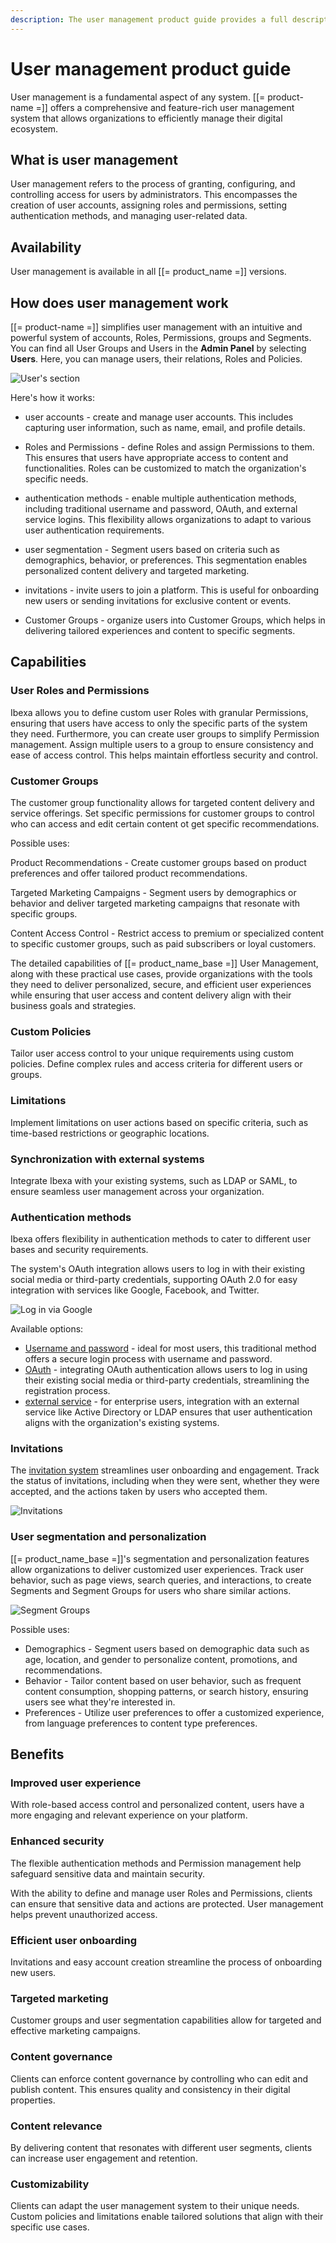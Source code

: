 ```yaml
---
description: The user management product guide provides a full description of its features as well as the benefits it brings to the client.
---
```


# User management product guide

User management is a fundamental aspect of any system. 
[[= product-name =]] offers a comprehensive and feature-rich user management system that allows organizations to efficiently manage their digital ecosystem.

## What is user management

User management refers to the process of granting, configuring, and controlling access for users by administrators. 
This encompasses the creation of user accounts, assigning roles and permissions, setting authentication methods, and managing user-related data.

## Availability

User management is available in all [[= product_name =]] versions.

## How does user management work

[[= product-name =]] simplifies user management with an intuitive and powerful system of accounts, Roles, Permissions, groups and Segments.
You can find all User Groups and Users in the **Admin Panel** by selecting **Users**. 
Here, you can manage users, their relations, Roles and Policies.

![User's section](img/users_section.png)

Here's how it works:

- user accounts - create and manage user accounts. This includes capturing user information, such as name, email, and profile details.

- Roles and Permissions - define Roles and assign Permissions to them. This ensures that users have appropriate access to content and functionalities. Roles can be customized to match the organization's specific needs.

- authentication methods - enable multiple authentication methods, including traditional username and password, OAuth, and external service logins. This flexibility allows organizations to adapt to various user authentication requirements.

- user segmentation - Segment users based on criteria such as demographics, behavior, or preferences. This segmentation enables personalized content delivery and targeted marketing.

- invitations - invite users to join a platform. This is useful for onboarding new users or sending invitations for exclusive content or events.

- Customer Groups - organize users into Customer Groups, which helps in delivering tailored experiences and content to specific segments.

## Capabilities

### User Roles and Permissions

Ibexa allows you to define custom user Roles with granular Permissions, ensuring that users have access to only the specific parts of the system they need. 
Furthermore, you can create user groups to simplify Permission management.
Assign multiple users to a group to ensure consistency and ease of access control.
This helps maintain effortless security and control.

### Customer Groups

The customer group functionality allows for targeted content delivery and service offerings.
Set specific permissions for customer groups to control who can access and edit certain content ot get specific recommendations.

Possible uses:

Product Recommendations - Create customer groups based on product preferences and offer tailored product recommendations.

Targeted Marketing Campaigns - Segment users by demographics or behavior and deliver targeted marketing campaigns that resonate with specific groups.

Content Access Control - Restrict access to premium or specialized content to specific customer groups, such as paid subscribers or loyal customers.

The detailed capabilities of [[= product_name_base =]] User Management, along with these practical use cases, provide organizations with the tools they need to deliver personalized, secure, and efficient user experiences while ensuring that user access and content delivery align with their business goals and strategies.

### Custom Policies

Tailor user access control to your unique requirements using custom policies. Define complex rules and access criteria for different users or groups.

### Limitations

Implement limitations on user actions based on specific criteria, such as time-based restrictions or geographic locations.

### Synchronization with external systems

Integrate Ibexa with your existing systems, such as LDAP or SAML, to ensure seamless user management across your organization.

### Authentication methods

Ibexa offers flexibility in authentication methods to cater to different user bases and security requirements.

The system's OAuth integration allows users to log in with their existing social media or third-party credentials, supporting OAuth 2.0 for easy integration with services like Google, Facebook, and Twitter.

![Log in via Google](img/log_in_via_google.png)

Available options:

- [Username and password](user_management.md) - ideal for most users, this traditional method offers a secure login process with username and password.
- [OAuth](oauth_authentication.md) - integrating OAuth authentication allows users to log in using their existing social media or third-party credentials, streamlining the registration process.
- [external service](add_login_through_external_service.md) - for enterprise users, integration with an external service like Active Directory or LDAP ensures that user authentication aligns with the organization's existing systems.

### Invitations

The [invitation system](invitations.md) streamlines user onboarding and engagement.
Track the status of invitations, including when they were sent, whether they were accepted, and the actions taken by users who accepted them.

![Invitations](img/users_invitation.png)

### User segmentation and personalization

[[= product_name_base =]]'s segmentation and personalization features allow organizations to deliver customized user experiences.
Track user behavior, such as page views, search queries, and interactions, to create Segments and Segment Groups for users who share similar actions.

![Segment Groups](../administration/img/admin_panel_segment_groups.png)

Possible uses:

- Demographics - Segment users based on demographic data such as age, location, and gender to personalize content, promotions, and recommendations.
- Behavior - Tailor content based on user behavior, such as frequent content consumption, shopping patterns, or search history, ensuring users see what they're interested in.
- Preferences - Utilize user preferences to offer a customized experience, from language preferences to content type preferences.

## Benefits

### Improved user experience

With role-based access control and personalized content, users have a more engaging and relevant experience on your platform.

### Enhanced security

The flexible authentication methods and Permission management help safeguard sensitive data and maintain security.

With the ability to define and manage user Roles and Permissions, clients can ensure that sensitive data and actions are protected.
User management helps prevent unauthorized access.

### Efficient user onboarding

Invitations and easy account creation streamline the process of onboarding new users.

### Targeted marketing

Customer groups and user segmentation capabilities allow for targeted and effective marketing campaigns.

### Content governance

Clients can enforce content governance by controlling who can edit and publish content. 
This ensures quality and consistency in their digital properties.

### Content relevance

By delivering content that resonates with different user segments, clients can increase user engagement and retention.

### Customizability

Clients can adapt the user management system to their unique needs. 
Custom policies and limitations enable tailored solutions that align with their specific use cases.

